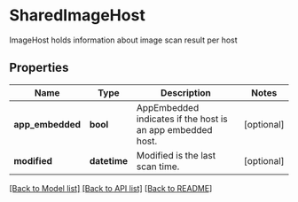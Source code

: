 # SharedImageHost

ImageHost holds information about image scan result per host

## Properties
Name | Type | Description | Notes
------------ | ------------- | ------------- | -------------
**app_embedded** | **bool** | AppEmbedded indicates if the host is an app embedded host.  | [optional] 
**modified** | **datetime** | Modified is the last scan time.  | [optional] 

[[Back to Model list]](../README.md#documentation-for-models) [[Back to API list]](../README.md#documentation-for-api-endpoints) [[Back to README]](../README.md)


